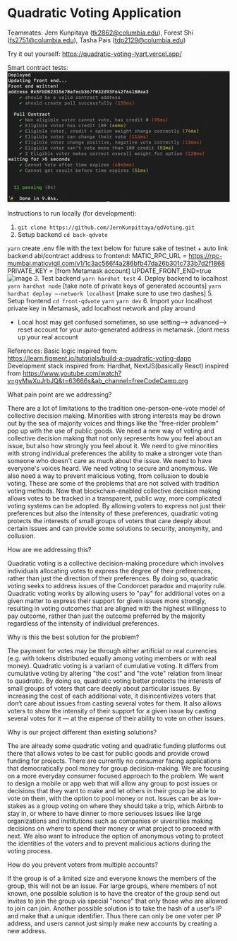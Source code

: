 # Quadratic Voting Application 
Teammates: Jern Kunpitaya (tk2862@columbia.edu), Forest Shi (fs2751@columbia.edu), Tasha Pais (tdp2129@columbia.edu)

Try it out yourself: https://quadratic-voting-lyart.vercel.app/

Smart contract tests:
![My Image](testcases_pic.png)

Instructions to run locally (for development):

1. `git clone https://github.com/JernKunpittaya/qdVoting.git`
2. Setup backend 
  `cd back-qdvote`
  
  `yarn`
  create .env file with the text below for future sake of testnet + auto link backend abi/contract address to frontend:
    MATIC_RPC_URL = https://rpc-mumbai.maticvigil.com/v1/1c3ac566f4a286bfb47da26b301c733b7d2f1868
    PRIVATE_KEY = [from Metamask account]
    UPDATE_FRONT_END=true![image](https://user-images.githubusercontent.com/32210691/208552812-c03f0708-d4e5-4bf6-8369-56afd800f15e.png)
 3. Test backend
  `yarn hardhat test`
 4. Deploy backend to localhost 
  `yarn hardhat node` [take note of private keys of generated accounts]
  `yarn hardhat deploy —-network localhost` [make sure to use two dashes]
 5. Setup frontend
  `cd front-qdvote`
  `yarn`
  `yarn dev`
  6. Import your localhost private key in Metamask, add localhost network and play around
  * Local host may get confused sometimes, so use setting--> advanced--> reset account for your auto-generated address in metamask. [dont mess up your real account

References:
Basic logic inspired from: https://learn.figment.io/tutorials/build-a-quadratic-voting-dapp
Development stack inspired from: Hardhat, NextJS(basically React) inspired from https://www.youtube.com/watch?v=gyMwXuJrbJQ&t=63666s&ab_channel=freeCodeCamp.org

What pain point are we addressing?

There are a lot of limitations to the tradition one-person-one-vote model of collective decision making. Minorities with strong interests may be drown out by the sea of majority voices and things like the "free-rider problem" pop up with the use of public goods. We need a new way of voting and collective decision making that not only represents how you feel about an issue, but also how strongly you feel about it. We need to give minorities with strong individual preferences the ability to make a stronger vote than someone who doesn't care as much about the issue. We need to have everyone's voices heard. We need voting to secure and anonymous. We also need a way to prevent malicious voting, from collusion to double voting. These are some of the problems that are not solved with tradition voting methods. Now that blockchain-enabled collective decision making allows votes to be tracked in a transparent, public way, more complicated voting systems can be adopted. By allowing voters to express not just their preferences but also the intensity of these preferences, quadratic voting protects the interests of small groups of voters that care deeply about certain issues and can provide some solutions to security, anonymity, and collusion.

How are we addressing this?

Quadratic voting is a collective decision-making procedure which involves individuals allocating votes to express the degree of their preferences, rather than just the direction of their preferences. By doing so, quadratic voting seeks to address issues of the Condorcet paradox and majority rule. Quadratic voting works by allowing users to "pay" for additional votes on a given matter to express their support for given issues more strongly, resulting in voting outcomes that are aligned with the highest willingness to pay outcome, rather than just the outcome preferred by the majority regardless of the intensity of individual preferences.

Why is this the best solution for the problem?

The payment for votes may be through either artificial or real currencies (e.g. with tokens distributed equally among voting members or with real money). Quadratic voting is a variant of cumulative voting. It differs from cumulative voting by altering "the cost" and "the vote" relation from linear to quadratic. By doing so, quadratic voting better protects the interests of small groups of voters that care deeply about particular issues. By increasing the cost of each additional vote, it disincentivizes voters that don’t care about issues from casting several votes for them. It also allows voters to show the intensity of their support for a given issue by casting several votes for it — at the expense of their ability to vote on other issues.

Why is our project different than existing solutions?

The are already some quadratic voting and quadratic funding platforms out there that allows votes to be cast for public goods and provide crowd funding for projects. There are currently no consumer facing applications that democratically pool money for group decision-making. We are focusing on a more everyday consumer focused approach to the problem. We want to design a mobile or app web that will allow any group to post issues or decisions that they want to make and let others in their group be able to vote on them, with the option to pool money or not. Issues can be as low-stakes as a group voting on where they should take a trip, which Airbnb to stay in, or where to have dinner to more seriouses issues like large organizations and institutions such as companies or uiversities making decisions on where to spend their money or what project to proceed with next. We also want to introduce the option of anonymous voting to protect the identities of the voters and to prevent malicious actions during the voting process.

How do you prevent voters from multiple accounts?

If the group is of a limited size and everyone knows the members of the group, this will not be an issue. For large groups, where members of not known, one possible solution is to have the creator of the group send out invites to join the group via special "nonce" that only those who are allowed to join can join. Another possible solution is to take the hash of a user's IP and make that a unique identifier. Thus there can only be one voter per IP address, and users cannot just simply make new accounts by creating a new address.
